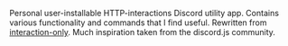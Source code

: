Personal user-installable HTTP-interactions Discord utility app. Contains various functionality and commands that I find useful. Rewritten from [interaction-only][interaction-only]. Much inspiration taken from the discord.js community.

[interaction-only]: https://github.com/Yasser-A420/interaction-only
